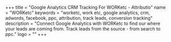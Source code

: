 +++
title = "Google Analytics CRM Tracking For WORKetc - Attributio"
name = "WORKetc"
keywords = "worketc, work etc, google analytics, crm, adwords, facebook, ppc, attribution, track leads, conversion tracking"
description = "Connect Google Analytics with WORKetc to find our where your leads are coming from. Track leads from the source - from search to ppc."
logo = ""
+++
